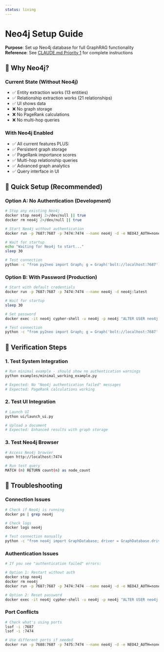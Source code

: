 ```yaml
---
status: living
---
```


# Neo4j Setup Guide

**Purpose**: Set up Neo4j database for full GraphRAG functionality  
**Reference**: See [CLAUDE.md Priority 1](../../CLAUDE.md) for complete instructions

## 🎯 **Why Neo4j?**

### **Current State (Without Neo4j)**
- ✅ Entity extraction works (13 entities)
- ✅ Relationship extraction works (21 relationships)
- ✅ UI shows data
- ❌ No graph storage
- ❌ No PageRank calculations
- ❌ No multi-hop queries

### **With Neo4j Enabled**
- ✅ All current features PLUS:
- ✅ Persistent graph storage
- ✅ PageRank importance scores
- ✅ Multi-hop relationship queries
- ✅ Advanced graph analytics
- ✅ Query interface in UI

## 🚀 **Quick Setup (Recommended)**

### **Option A: No Authentication (Development)**
```bash
# Stop any existing Neo4j
docker stop neo4j 2>/dev/null || true
docker rm neo4j 2>/dev/null || true

# Start Neo4j without authentication
docker run -p 7687:7687 -p 7474:7474 --name neo4j -d -e NEO4J_AUTH=none neo4j:latest

# Wait for startup
echo "Waiting for Neo4j to start..."
sleep 30

# Test connection
python -c "from py2neo import Graph; g = Graph('bolt://localhost:7687'); print('✅ Neo4j connected')"
```

### **Option B: With Password (Production)**
```bash
# Start with default credentials
docker run -p 7687:7687 -p 7474:7474 --name neo4j -d neo4j:latest

# Wait for startup
sleep 30

# Set password
docker exec -it neo4j cypher-shell -u neo4j -p neo4j "ALTER USER neo4j SET PASSWORD 'password';"

# Test connection
python -c "from py2neo import Graph; g = Graph('bolt://localhost:7687', auth=('neo4j', 'password')); print('✅ Neo4j connected')"
```

## 🔧 **Verification Steps**

### **1. Test System Integration**
```bash
# Run minimal example - should show no authentication warnings
python examples/minimal_working_example.py

# Expected: No "Neo4j authentication failed" messages
# Expected: PageRank calculations working
```

### **2. Test UI Integration**
```bash
# Launch UI
python ui/launch_ui.py

# Upload a document
# Expected: Enhanced results with graph storage
```

### **3. Test Neo4j Browser**
```bash
# Access Neo4j browser
open http://localhost:7474

# Run test query
MATCH (n) RETURN count(n) as node_count
```

## 🐛 **Troubleshooting**

### **Connection Issues**
```bash
# Check if Neo4j is running
docker ps | grep neo4j

# Check logs
docker logs neo4j

# Test connection manually
python -c "from neo4j import GraphDatabase; driver = GraphDatabase.driver('bolt://localhost:7687', auth=None); driver.verify_connectivity(); print('✅ Connected')"
```

### **Authentication Issues**
```bash
# If you see "authentication failed" errors:

# Option 1: Restart without auth
docker stop neo4j
docker rm neo4j
docker run -p 7687:7687 -p 7474:7474 --name neo4j -d -e NEO4J_AUTH=none neo4j:latest

# Option 2: Reset password
docker exec -it neo4j cypher-shell -u neo4j -p neo4j "ALTER USER neo4j SET PASSWORD 'newpassword';"
```

### **Port Conflicts**
```bash
# Check what's using ports
lsof -i :7687
lsof -i :7474

# Use different ports if needed
docker run -p 7688:7687 -p 7475:7474 --name neo4j -d -e NEO4J_AUTH=none neo4j:latest
```